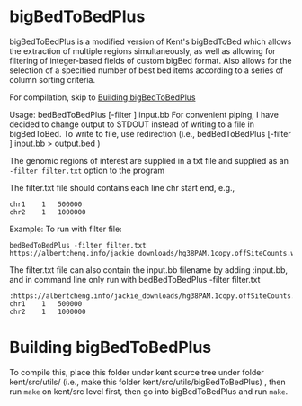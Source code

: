 # bigBedToBedPlus

bigBedToBedPlus is a modified version of Kent's bigBedToBed which allows the extraction of multiple regions simultaneously, as well as allowing for filtering of integer-based fields of custom bigBed format. Also allows for the selection of a specified number of best bed items according to a series of column sorting criteria.

For compilation, skip to [Building bigBedToBedPlus](#building-bigBedToBedPlus)

Usage: bedBedToBedPlus [-filter <filterFile>] input.bb 
For convenient piping, I have decided to change output to STDOUT instead of writing to a file in bigBedToBed. To write to file, use redirection (i.e., bedBedToBedPlus [-filter <filterFile>] input.bb  > output.bed )


The genomic regions of interest are supplied in a txt file and supplied as an ```-filter filter.txt``` option to the program


The filter.txt file should contains each line chr <tab> start <tab> end, e.g.,
```
chr1	1	500000
chr2	1	1000000
```
Example: To run with filter file:
```
bedBedToBedPlus -filter filter.txt https://albertcheng.info/jackie_downloads/hg38PAM.1copy.offSiteCounts.wGCT.bb 
```
The filter.txt file can also contain the input.bb filename by adding :input.bb, and in command line only run with bedBedToBedPlus -filter filter.txt 
```
:https://albertcheng.info/jackie_downloads/hg38PAM.1copy.offSiteCounts.wGCT.bb
chr1	1	500000
chr2	1	1000000
```


# Building bigBedToBedPlus
To compile this, place this folder under kent source tree under folder kent/src/utils/ (i.e., make this folder kent/src/utils/bigBedToBedPlus) , then run ```make``` on kent/src level first, then go into bigBedToBedPlus and run ```make```.

